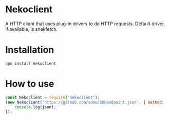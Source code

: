 # Nekoclient
A HTTP client that uses plug-in drivers to do HTTP requests. Default driver, if available, is snekfetch.

# Installation
```
npm install nekoclient
``` 

# How to use
```js
const Nekoclient = require('nekoclient');
(new Nekoclient('https://github.com/someJSONendpoint.json', { method: 'GET', json: true })).send().then((json) => {
    console.log(json);
});
```

